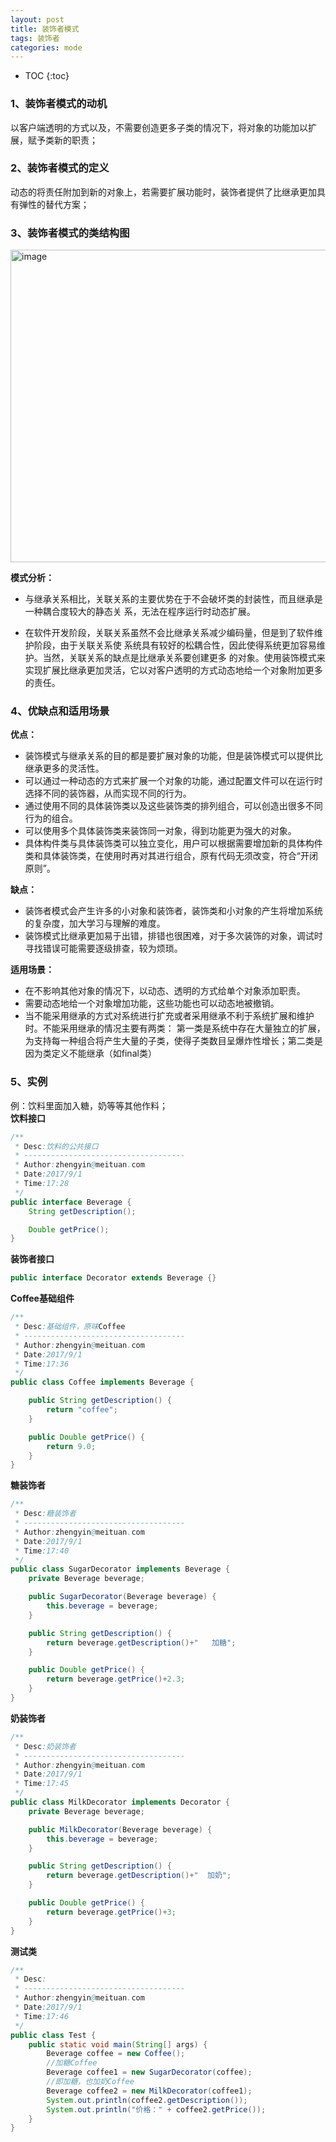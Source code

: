 ```yaml
---
layout: post
title: 装饰者模式
tags: 装饰者
categories: mode
--- 
```

* TOC
{:toc}   
      
    
### 1、装饰者模式的动机    
以客户端透明的方式以及，不需要创造更多子类的情况下，将对象的功能加以扩展，赋予类新的职责；  
 
### 2、装饰者模式的定义    
动态的将责任附加到新的对象上，若需要扩展功能时，装饰者提供了比继承更加具有弹性的替代方案；	   
  
### 3、装饰者模式的类结构图     
<img src="https://zy123a.github.io/zy-blog/images/mode/装饰者模式.png" width="600" height="500" alt="image"/>    

**模式分析：**   
  * 与继承关系相比，关联关系的主要优势在于不会破坏类的封装性，而且继承是一种耦合度较大的静态关
  系，无法在程序运行时动态扩展。    
     
  * 在软件开发阶段，关联关系虽然不会比继承关系减少编码量，但是到了软件维护阶段，由于关联关系使
  系统具有较好的松耦合性，因此使得系统更加容易维护。当然，关联关系的缺点是比继承关系要创建更多
  的对象。使用装饰模式来实现扩展比继承更加灵活，它以对客户透明的方式动态地给一个对象附加更多的责任。

### 4、优缺点和适用场景   
**优点：**
   * 装饰模式与继承关系的目的都是要扩展对象的功能，但是装饰模式可以提供比继承更多的灵活性。    
   * 可以通过一种动态的方式来扩展一个对象的功能，通过配置文件可以在运行时选择不同的装饰器，从而实现不同的行为。    
   * 通过使用不同的具体装饰类以及这些装饰类的排列组合，可以创造出很多不同行为的组合。    
   * 可以使用多个具体装饰类来装饰同一对象，得到功能更为强大的对象。    
   * 具体构件类与具体装饰类可以独立变化，用户可以根据需要增加新的具体构件类和具体装饰类，在使用时再对其进行组合，原有代码无须改变，符合“开闭原则”。

**缺点：**   
   * 装饰者模式会产生许多的小对象和装饰者，装饰类和小对象的产生将增加系统的复杂度，加大学习与理解的难度。   
   * 装饰模式比继承更加易于出错，排错也很困难，对于多次装饰的对象，调试时寻找错误可能需要逐级排查，较为烦琐。  

**适用场景：**   
   * 在不影响其他对象的情况下，以动态、透明的方式给单个对象添加职责。 
   * 需要动态地给一个对象增加功能，这些功能也可以动态地被撤销。  
   * 当不能采用继承的方式对系统进行扩充或者采用继承不利于系统扩展和维护时。不能采用继承的情况主要有两类：
   第一类是系统中存在大量独立的扩展，为支持每一种组合将产生大量的子类，使得子类数目呈爆炸性增长；第二类是
   因为类定义不能继承（如final类）

### 5、实例
例：饮料里面加入糖，奶等等其他作料；   
**饮料接口**    
```java
/**
 * Desc:饮料的公共接口
 * ------------------------------------
 * Author:zhengyin@meituan.com
 * Date:2017/9/1
 * Time:17:28
 */
public interface Beverage {
    String getDescription();

    Double getPrice();
}
```        
**装饰者接口**    
 ```java
public interface Decorator extends Beverage {}
```    

**Coffee基础组件**   
```java
/**
 * Desc:基础组件，原味Coffee
 * ------------------------------------
 * Author:zhengyin@meituan.com
 * Date:2017/9/1
 * Time:17:36
 */
public class Coffee implements Beverage {

    public String getDescription() {
        return "coffee";
    }

    public Double getPrice() {
        return 9.0;
    }
}
```    

**糖装饰者**  
```java
/**
 * Desc:糖装饰者
 * ------------------------------------
 * Author:zhengyin@meituan.com
 * Date:2017/9/1
 * Time:17:40
 */
public class SugarDecorator implements Beverage {
    private Beverage beverage;

    public SugarDecorator(Beverage beverage) {
        this.beverage = beverage;
    }

    public String getDescription() {
        return beverage.getDescription()+"   加糖";
    }

    public Double getPrice() {
        return beverage.getPrice()+2.3;
    }
}
```    

**奶装饰者**   
```java
/**
 * Desc:奶装饰者
 * ------------------------------------
 * Author:zhengyin@meituan.com
 * Date:2017/9/1
 * Time:17:45
 */
public class MilkDecorator implements Decorator {
    private Beverage beverage;

    public MilkDecorator(Beverage beverage) {
        this.beverage = beverage;
    }

    public String getDescription() {
        return beverage.getDescription()+"  加奶";
    }

    public Double getPrice() {
        return beverage.getPrice()+3;
    }
}
```    

**测试类**  
```java
/**
 * Desc:
 * ------------------------------------
 * Author:zhengyin@meituan.com
 * Date:2017/9/1
 * Time:17:46
 */
public class Test {
    public static void main(String[] args) {
        Beverage coffee = new Coffee();
        //加糖Coffee
        Beverage coffee1 = new SugarDecorator(coffee);
        //即加糖，也加奶Coffee
        Beverage coffee2 = new MilkDecorator(coffee1);
        System.out.println(coffee2.getDescription());
        System.out.println("价格：" + coffee2.getPrice());
    }
}
```   